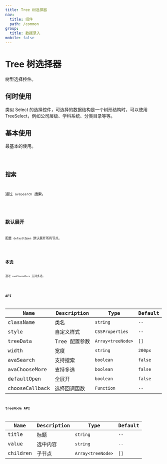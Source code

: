 ```yaml
---
title: Tree 树选择器
nav:
  title: 组件
  path: /common
group:
  title: 数据录入
mobile: false
---
```


# Tree 树选择器

树型选择控件。

## 何时使用

类似 Select 的选择控件，可选择的数据结构是一个树形结构时，可以使用 TreeSelect，例如公司层级、学科系统、分类目录等等。

## 基本使用

最基本的使用。

<code src="./demos/index1.tsx"/>

## 搜索

通过 `avaSearch` 搜索。

<code src="./demos/index2.tsx"/>

## 默认展开

配置 `defaultOpen` 默认展开所有节点。

<code src="./demos/index3.tsx"/>

## 多选

通过 `avaChooseMore` 支持多选。

<code src="./demos/index4.tsx"/>

## API

| Name           | Description   | Type              | Default |
| -------------- | ------------- | ----------------- | ------- |
| className      | 类名          | `string`          | `--`    |
| style          | 自定义样式    | `CSSProperties`   | `--`    |
| treeData       | Tree 配置参数 | `Array<treeNode>` | `[]`    |
| width          | 宽度          | `string`          | `200px` |
| avaSearch      | 支持搜索      | `boolean`         | `false` |
| avaChooseMore  | 支持多选      | `boolean`         | `false` |
| defaultOpen    | 全展开        | `boolean`         | `false` |
| chooseCallback | 选择回调函数  | `Function`        | `--`    |

## treeNode API

| Name     | Description | Type              | Default |
| -------- | ----------- | ----------------- | ------- |
| title    | 标题        | `string`          | `--`    |
| value    | 选中内容    | `string`          | `--`    |
| children | 子节点      | `Array<treeNode>` | `[]`    |
